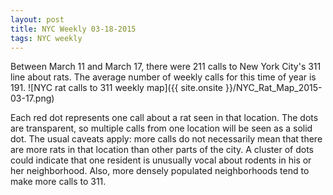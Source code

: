 ```yaml
---
layout: post
title: NYC Weekly 03-18-2015
tags: NYC weekly
---
```


Between March 11 and March 17, there were 211 calls to New York City's 311 line about rats. The average number of weekly calls for this time of year is 191.
![NYC rat calls to 311 weekly map]({{ site.onsite }}/NYC_Rat_Map_2015-03-17.png)

Each red dot represents one call about a rat seen in that location. The dots are transparent, so multiple calls from one location will be seen as a solid dot. The usual caveats apply: more calls do not necessarily mean that there are more rats in that location than other parts of the city. A cluster of dots could indicate that one resident is unusually vocal about rodents in his or her neighborhood. Also, more densely populated neighborhoods tend to make more calls to 311.